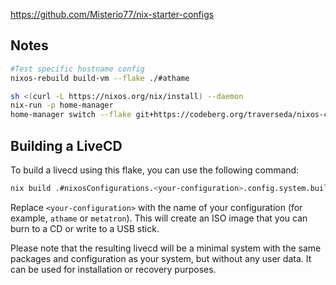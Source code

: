 https://github.com/Misterio77/nix-starter-configs

## Notes

```bash
#Test specific hostname config
nixos-rebuild build-vm --flake ./#athame
```

```bash
sh <(curl -L https://nixos.org/nix/install) --daemon
nix-run -p home-manager
home-manager switch --flake git+https://codeberg.org/traverseda/nixos-config.git?ref=main#traverseda@generic --extra-experimental-features nix-command --extra-experimental-features flakes
```


## Building a LiveCD

To build a livecd using this flake, you can use the following command:

```bash
nix build .#nixosConfigurations.<your-configuration>.config.system.build.isoImage
```

Replace `<your-configuration>` with the name of your configuration (for example, `athame` or `metatron`). This will create an ISO image that you can burn to a CD or write to a USB stick.

Please note that the resulting livecd will be a minimal system with the same packages and configuration as your system, but without any user data. It can be used for installation or recovery purposes.
